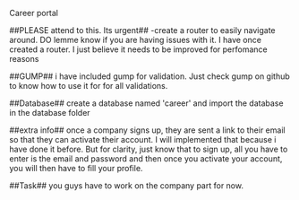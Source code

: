 Career portal



##PLEASE attend to this. Its urgent##
-create a router to easily navigate around. DO lemme know if you are having issues with it. I have once created a router. I just believe it needs to be improved for perfomance reasons

##GUMP##
i have included gump for validation. Just check gump on github to know how to use it for for all validations.

##Database##
create a database named 'career' and import the database in the database folder

##extra info##
once a company signs up, they are sent a link to their email so that they can activate their account. I will implemented that because i have done it before. But for clarity, just know that to sign up, all you have to enter is the email and password and then once you activate your account, you will then have to fill your profile.

##Task##
you guys have to work on the company part for now.
